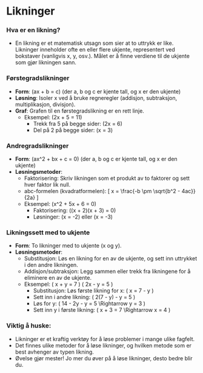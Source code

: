 # Likninger

### Hva er en likning?
- En likning er et matematisk utsagn som sier at to uttrykk er like. Likninger inneholder ofte en eller flere ukjente, representert ved bokstaver (vanligvis x, y, osv.). Målet er å finne verdiene til de ukjente som gjør likningen sann.

### Førstegradslikninger
- **Form**: \(ax + b = c\) (der a, b og c er kjente tall, og x er den ukjente)
- **Løsning**: Isoler x ved å bruke regneregler (addisjon, subtraksjon, multiplikasjon, divisjon).
- **Graf**: Grafen til en førstegradslikning er en rett linje.
  - Eksempel: \(2x + 5 = 11\)
    - Trekk fra 5 på begge sider: \(2x = 6\)
    - Del på 2 på begge sider: \(x = 3\)

### Andregradslikninger
- **Form**: \(ax^2 + bx + c = 0\) (der a, b og c er kjente tall, og x er den ukjente)
- **Løsningsmetoder**:
  - Faktorisering: Skriv likningen som et produkt av to faktorer og sett hver faktor lik null.
  - abc-formelen (kvadratformelen):
    \[ x = \frac{-b \pm \sqrt{b^2 - 4ac}}{2a} \]
  - Eksempel: \(x^2 + 5x + 6 = 0\)
    - Faktorisering: \((x + 2)(x + 3) = 0\)
    - Løsninger: \(x = -2\) eller \(x = -3\)

### Likningssett med to ukjente
- **Form**: To likninger med to ukjente (x og y).
- **Løsningsmetoder**:
  - Substitusjon: Løs en likning for en av de ukjente, og sett inn uttrykket i den andre likningen.
  - Addisjon/subtraksjon: Legg sammen eller trekk fra likningene for å eliminere en av de ukjente.
  - Eksempel:
    \( x + y = 7 \)
    \( 2x - y = 5 \)
    - Substitusjon: Løs første likning for x: \( x = 7 - y \)
    - Sett inn i andre likning: \( 2(7 - y) - y = 5 \)
    - Løs for y: \( 14 - 2y - y = 5 \Rightarrow y = 3 \)
    - Sett inn y i første likning: \( x + 3 = 7 \Rightarrow x = 4 \)

### Viktig å huske:
- Likninger er et kraftig verktøy for å løse problemer i mange ulike fagfelt.
- Det finnes ulike metoder for å løse likninger, og hvilken metode som er best avhenger av typen likning.
- Øvelse gjør mester! Jo mer du øver på å løse likninger, desto bedre blir du.